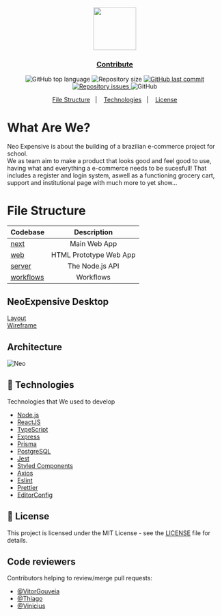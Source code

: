
<h1 align="center">
 <img height=100 src="https://github.com/EsquemaFlorescer/neo-expensive/blob/main/packages/web/images/logos/neo-logo.svg"/>
</h1>

<h3 align="center">
  <a href="https://github.com/EsquemaFlorescer/neo-expensive/blob/main/CONTRIBUTING.md">Contribute</a>
</h3>

<p align="center">
  <img alt="GitHub top language" src="https://img.shields.io/github/languages/top/EsquemaFlorescer/neo-expensive">

  <img alt="Repository size" src="https://img.shields.io/github/repo-size/EsquemaFlorescer/neo-expensive">
  
  <a href="https://github.com/EsquemaFlorescer/neo-expensive/commits/master">
    <img alt="GitHub last commit" src="https://img.shields.io/github/last-commit/EsquemaFlorescer/neo-expensive">
  </a>
  
  <a href="https://github.com/EsquemaFlorescer/neo-expensive/issues">
    <img alt="Repository issues" src="https://img.shields.io/github/issues/EsquemaFlorescer/neo-expensive">
  </a>
  
  <img alt="GitHub" src="https://img.shields.io/github/license/EsquemaFlorescer/neo-expensive">
</p>

<p align="center">
  <a href="#file-structure">File Structure</a>&nbsp;&nbsp;&nbsp;|&nbsp;&nbsp;&nbsp;
  <a href="#-technologies">Technologies</a>&nbsp;&nbsp;&nbsp;|&nbsp;&nbsp;&nbsp;
  <a href="#-license">License</a>
</p>

# What Are We?
Neo Expensive is about the building of a brazilian e-commerce project for school. <br>
We as team aim to make a product that looks good and feel good to use, having what and everything a e-commerce needs to be sucesfull!
That includes a register and login system, aswell as a functioning grocery cart, support and institutional page with much more to yet show...

# File Structure

| Codebase              |        Description        |
| :-------------------- | :-----------------------: |
| [next](packages/next)  |         Main Web App          |
| [web](packages/web)   |           HTML Prototype Web App             |
| [server](packages/server) | The Node.js API |
| [workflows](.github/workflows)|Workflows          |

## NeoExpensive Desktop
[Layout](https://www.figma.com/file/FPDU6Ekw6eKzZlmiB6OhrB/Layout?node-id=0%3A1)
<br>
[Wireframe](https://www.figma.com/file/QyGjS7EPhR3LkcinvEafvM/Wireframe?node-id=307%3A34)

## Architecture

![Neo](https://user-images.githubusercontent.com/61664367/131562240-27b253fd-9391-44bd-a51e-ad3b959601ac.png)

## 🚀 Technologies

Technologies that We used to develop

- [Node.js](https://nodejs.org/en/)
- [ReactJS](https://reactjs.org/)
- [TypeScript](https://www.typescriptlang.org/)
- [Express](https://expressjs.com/pt-br/)
- [Prisma](https://www.prisma.io/)
- [PostgreSQL](https://www.postgresql.org/)
- [Jest](https://jestjs.io/)
- [Styled Components](https://styled-components.com/)
- [Axios](https://github.com/axios/axios)
- [Eslint](https://eslint.org/)
- [Prettier](https://prettier.io/)
- [EditorConfig](https://editorconfig.org/)


## 📝 License

This project is licensed under the MIT License - see the [LICENSE](LICENSE) file for details.

## Code reviewers

Contributors helping to review/merge pull requests:

- [@VitorGouveia](https://github.com/vitorgouveia)
- [@Thiago](https://github.com/atomicfeast)
- [@Vinicius](https://github.com/espalmer)
